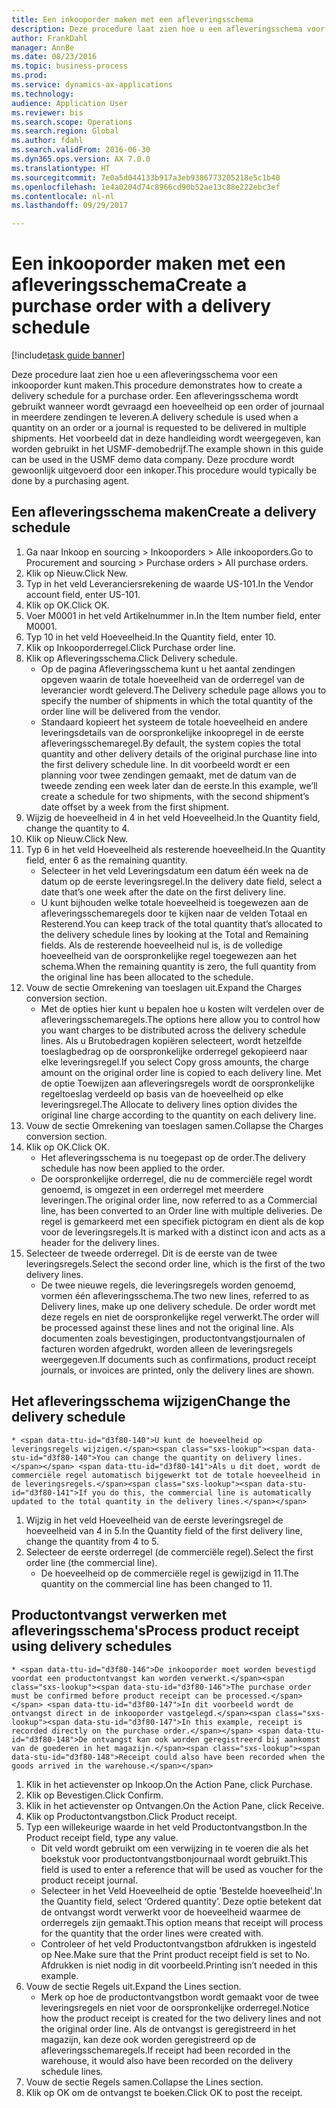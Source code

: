 ```yaml
--- 
title: Een inkooporder maken met een afleveringsschema
description: Deze procedure laat zien hoe u een afleveringsschema voor een inkooporder kunt maken.
author: FrankDahl
manager: AnnBe
ms.date: 08/23/2016
ms.topic: business-process
ms.prod: 
ms.service: dynamics-ax-applications
ms.technology: 
audience: Application User
ms.reviewer: bis
ms.search.scope: Operations
ms.search.region: Global
ms.author: fdahl
ms.search.validFrom: 2016-06-30
ms.dyn365.ops.version: AX 7.0.0
ms.translationtype: HT
ms.sourcegitcommit: 7e0a5d044133b917a3eb9386773205218e5c1b40
ms.openlocfilehash: 1e4a0204d74c8966cd90b52ae13c88e222ebc3ef
ms.contentlocale: nl-nl
ms.lasthandoff: 09/29/2017

---
```

# <a name="create-a-purchase-order-with-a-delivery-schedule"></a><span data-ttu-id="d3f80-103">Een inkooporder maken met een afleveringsschema</span><span class="sxs-lookup"><span data-stu-id="d3f80-103">Create a purchase order with a delivery schedule</span></span>

[!include[task guide banner](../../includes/task-guide-banner.md)]

<span data-ttu-id="d3f80-104">Deze procedure laat zien hoe u een afleveringsschema voor een inkooporder kunt maken.</span><span class="sxs-lookup"><span data-stu-id="d3f80-104">This procedure demonstrates how to create a delivery schedule for a purchase order.</span></span> <span data-ttu-id="d3f80-105">Een afleveringsschema wordt gebruikt wanneer wordt gevraagd een hoeveelheid op een order of journaal in meerdere zendingen te leveren.</span><span class="sxs-lookup"><span data-stu-id="d3f80-105">A delivery schedule is used when a quantity on an order or a journal is requested to be delivered in multiple shipments.</span></span> <span data-ttu-id="d3f80-106">Het voorbeeld dat in deze handleiding wordt weergegeven, kan worden gebruikt in het USMF-demobedrijf.</span><span class="sxs-lookup"><span data-stu-id="d3f80-106">The example shown in this guide can be used in the USMF demo data company.</span></span> <span data-ttu-id="d3f80-107">Deze procdure wordt gewoonlijk uitgevoerd door een inkoper.</span><span class="sxs-lookup"><span data-stu-id="d3f80-107">This procedure would typically be done by a purchasing agent.</span></span>


## <a name="create-a-delivery-schedule"></a><span data-ttu-id="d3f80-108">Een afleveringsschema maken</span><span class="sxs-lookup"><span data-stu-id="d3f80-108">Create a delivery schedule</span></span>
1. <span data-ttu-id="d3f80-109">Ga naar Inkoop en sourcing > Inkooporders > Alle inkooporders.</span><span class="sxs-lookup"><span data-stu-id="d3f80-109">Go to Procurement and sourcing > Purchase orders > All purchase orders.</span></span>
2. <span data-ttu-id="d3f80-110">Klik op Nieuw.</span><span class="sxs-lookup"><span data-stu-id="d3f80-110">Click New.</span></span>
3. <span data-ttu-id="d3f80-111">Typ in het veld Leveranciersrekening de waarde US-101.</span><span class="sxs-lookup"><span data-stu-id="d3f80-111">In the Vendor account field, enter US-101.</span></span>
4. <span data-ttu-id="d3f80-112">Klik op OK.</span><span class="sxs-lookup"><span data-stu-id="d3f80-112">Click OK.</span></span>
5. <span data-ttu-id="d3f80-113">Voer M0001 in het veld Artikelnummer in.</span><span class="sxs-lookup"><span data-stu-id="d3f80-113">In the Item number field, enter M0001.</span></span>
6. <span data-ttu-id="d3f80-114">Typ 10 in het veld Hoeveelheid.</span><span class="sxs-lookup"><span data-stu-id="d3f80-114">In the Quantity field, enter 10.</span></span>
7. <span data-ttu-id="d3f80-115">Klik op Inkooporderregel.</span><span class="sxs-lookup"><span data-stu-id="d3f80-115">Click Purchase order line.</span></span>
8. <span data-ttu-id="d3f80-116">Klik op Afleveringsschema.</span><span class="sxs-lookup"><span data-stu-id="d3f80-116">Click Delivery schedule.</span></span>
    * <span data-ttu-id="d3f80-117">Op de pagina Afleveringsschema kunt u het aantal zendingen opgeven waarin de totale hoeveelheid van de orderregel van de leverancier wordt geleverd.</span><span class="sxs-lookup"><span data-stu-id="d3f80-117">The Delivery schedule page allows you to specify the number of shipments in which the total quantity of the order line will be delivered from the vendor.</span></span>  
    * <span data-ttu-id="d3f80-118">Standaard kopieert het systeem de totale hoeveelheid en andere leveringsdetails van de oorspronkelijke inkoopregel in de eerste afleveringsschemaregel.</span><span class="sxs-lookup"><span data-stu-id="d3f80-118">By default, the system copies the total quantity and other delivery details of the original purchase line into the first delivery schedule line.</span></span> <span data-ttu-id="d3f80-119">In dit voorbeeld wordt er een planning voor twee zendingen gemaakt, met de datum van de tweede zending een week later dan de eerste.</span><span class="sxs-lookup"><span data-stu-id="d3f80-119">In this example, we’ll create a schedule for two shipments, with the second shipment’s date offset by a week from the first shipment.</span></span>  
9. <span data-ttu-id="d3f80-120">Wijzig de hoeveelheid in 4 in het veld Hoeveelheid.</span><span class="sxs-lookup"><span data-stu-id="d3f80-120">In the Quantity field, change the quantity to 4.</span></span>
10. <span data-ttu-id="d3f80-121">Klik op Nieuw.</span><span class="sxs-lookup"><span data-stu-id="d3f80-121">Click New.</span></span>
11. <span data-ttu-id="d3f80-122">Typ 6 in het veld Hoeveelheid als resterende hoeveelheid.</span><span class="sxs-lookup"><span data-stu-id="d3f80-122">In the Quantity field, enter 6 as the remaining quantity.</span></span>
    * <span data-ttu-id="d3f80-123">Selecteer in het veld Leveringsdatum een datum één week na de datum op de eerste leveringsregel.</span><span class="sxs-lookup"><span data-stu-id="d3f80-123">In the delivery date field, select a date that’s one week after the date on the first delivery line.</span></span>  
    * <span data-ttu-id="d3f80-124">U kunt bijhouden welke totale hoeveelheid is toegewezen aan de afleveringsschemaregels door te kijken naar de velden Totaal en Resterend.</span><span class="sxs-lookup"><span data-stu-id="d3f80-124">You can keep track of the total quantity that’s allocated to the delivery schedule lines by looking at the Total and Remaining fields.</span></span> <span data-ttu-id="d3f80-125">Als de resterende hoeveelheid nul is, is de volledige hoeveelheid van de oorspronkelijke regel toegewezen aan het schema.</span><span class="sxs-lookup"><span data-stu-id="d3f80-125">When the remaining quantity is zero, the full quantity from the original line has been allocated to the schedule.</span></span>  
12. <span data-ttu-id="d3f80-126">Vouw de sectie Omrekening van toeslagen uit.</span><span class="sxs-lookup"><span data-stu-id="d3f80-126">Expand the Charges conversion section.</span></span>
    * <span data-ttu-id="d3f80-127">Met de opties hier kunt u bepalen hoe u kosten wilt verdelen over de afleveringsschemaregels.</span><span class="sxs-lookup"><span data-stu-id="d3f80-127">The options here allow you to control how you want charges to be distributed across the delivery schedule lines.</span></span> <span data-ttu-id="d3f80-128">Als u Brutobedragen kopiëren selecteert, wordt hetzelfde toeslagbedrag op de oorspronkelijke orderregel gekopieerd naar elke leveringsregel.</span><span class="sxs-lookup"><span data-stu-id="d3f80-128">If you select Copy gross amounts, the charge amount on the original order line is copied to each delivery line.</span></span> <span data-ttu-id="d3f80-129">Met de optie Toewijzen aan afleveringsregels wordt de oorspronkelijke regeltoeslag verdeeld op basis van de hoeveelheid op elke leveringsregel.</span><span class="sxs-lookup"><span data-stu-id="d3f80-129">The Allocate to delivery lines option divides the original line charge according to the quantity on each delivery line.</span></span>  
13. <span data-ttu-id="d3f80-130">Vouw de sectie Omrekening van toeslagen samen.</span><span class="sxs-lookup"><span data-stu-id="d3f80-130">Collapse the Charges conversion section.</span></span>
14. <span data-ttu-id="d3f80-131">Klik op OK.</span><span class="sxs-lookup"><span data-stu-id="d3f80-131">Click OK.</span></span>
    * <span data-ttu-id="d3f80-132">Het afleveringsschema is nu toegepast op de order.</span><span class="sxs-lookup"><span data-stu-id="d3f80-132">The delivery schedule has now been applied to the order.</span></span>  
    * <span data-ttu-id="d3f80-133">De oorspronkelijke orderregel, die nu de commerciële regel wordt genoemd, is omgezet in een orderregel met meerdere leveringen.</span><span class="sxs-lookup"><span data-stu-id="d3f80-133">The original order line, now referred to as a Commercial line, has been converted to an Order line with multiple deliveries.</span></span> <span data-ttu-id="d3f80-134">De regel is gemarkeerd met een specifiek pictogram en dient als de kop voor de leveringsregels.</span><span class="sxs-lookup"><span data-stu-id="d3f80-134">It is marked with a distinct icon and acts as a header for the delivery lines.</span></span>  
15. <span data-ttu-id="d3f80-135">Selecteer de tweede orderregel. Dit is de eerste van de twee leveringsregels.</span><span class="sxs-lookup"><span data-stu-id="d3f80-135">Select the second order line, which is the first of the two delivery lines.</span></span>
    * <span data-ttu-id="d3f80-136">De twee nieuwe regels, die leveringsregels worden genoemd, vormen één afleveringsschema.</span><span class="sxs-lookup"><span data-stu-id="d3f80-136">The two new lines, referred to as Delivery lines, make up one delivery schedule.</span></span> <span data-ttu-id="d3f80-137">De order wordt met deze regels en niet de oorspronkelijke regel verwerkt.</span><span class="sxs-lookup"><span data-stu-id="d3f80-137">The order will be processed against these lines and not the original line.</span></span> <span data-ttu-id="d3f80-138">Als documenten zoals bevestigingen, productontvangstjournalen of facturen worden afgedrukt, worden alleen de leveringsregels weergegeven.</span><span class="sxs-lookup"><span data-stu-id="d3f80-138">If documents such as confirmations, product receipt journals, or invoices are printed, only the delivery lines are shown.</span></span>  

## <a name="change-the-delivery-schedule"></a><span data-ttu-id="d3f80-139">Het afleveringsschema wijzigen</span><span class="sxs-lookup"><span data-stu-id="d3f80-139">Change the delivery schedule</span></span>
    * <span data-ttu-id="d3f80-140">U kunt de hoeveelheid op leveringsregels wijzigen.</span><span class="sxs-lookup"><span data-stu-id="d3f80-140">You can change the quantity on delivery lines.</span></span> <span data-ttu-id="d3f80-141">Als u dit doet, wordt de commerciële regel automatisch bijgewerkt tot de totale hoeveelheid in de leveringsregels.</span><span class="sxs-lookup"><span data-stu-id="d3f80-141">If you do this, the commercial line is automatically updated to the total quantity in the delivery lines.</span></span>  
1. <span data-ttu-id="d3f80-142">Wijzig in het veld Hoeveelheid van de eerste leveringsregel de hoeveelheid van 4 in 5.</span><span class="sxs-lookup"><span data-stu-id="d3f80-142">In the Quantity field of the first delivery line, change the quantity from 4 to 5.</span></span>
2. <span data-ttu-id="d3f80-143">Selecteer de eerste orderregel (de commerciële regel).</span><span class="sxs-lookup"><span data-stu-id="d3f80-143">Select the first order line (the commercial line).</span></span>
    * <span data-ttu-id="d3f80-144">De hoeveelheid op de commerciële regel is gewijzigd in 11.</span><span class="sxs-lookup"><span data-stu-id="d3f80-144">The quantity on the commercial line has been changed to 11.</span></span>  

## <a name="process-product-receipt-using-delivery-schedules"></a><span data-ttu-id="d3f80-145">Productontvangst verwerken met afleveringsschema's</span><span class="sxs-lookup"><span data-stu-id="d3f80-145">Process product receipt using delivery schedules</span></span>
    * <span data-ttu-id="d3f80-146">De inkooporder moet worden bevestigd voordat een productontvangst kan worden verwerkt.</span><span class="sxs-lookup"><span data-stu-id="d3f80-146">The purchase order must be confirmed before product receipt can be processed.</span></span> <span data-ttu-id="d3f80-147">In dit voorbeeld wordt de ontvangst direct in de inkooporder vastgelegd.</span><span class="sxs-lookup"><span data-stu-id="d3f80-147">In this example, receipt is recorded directly on the purchase order.</span></span> <span data-ttu-id="d3f80-148">De ontvangst kan ook worden geregistreerd bij aankomst van de goederen in het magazijn.</span><span class="sxs-lookup"><span data-stu-id="d3f80-148">Receipt could also have been recorded when the goods arrived in the warehouse.</span></span>  
1. <span data-ttu-id="d3f80-149">Klik in het actievenster op Inkoop.</span><span class="sxs-lookup"><span data-stu-id="d3f80-149">On the Action Pane, click Purchase.</span></span>
2. <span data-ttu-id="d3f80-150">Klik op Bevestigen.</span><span class="sxs-lookup"><span data-stu-id="d3f80-150">Click Confirm.</span></span>
3. <span data-ttu-id="d3f80-151">Klik in het actievenster op Ontvangen.</span><span class="sxs-lookup"><span data-stu-id="d3f80-151">On the Action Pane, click Receive.</span></span>
4. <span data-ttu-id="d3f80-152">Klik op Productontvangstbon.</span><span class="sxs-lookup"><span data-stu-id="d3f80-152">Click Product receipt.</span></span>
5. <span data-ttu-id="d3f80-153">Typ een willekeurige waarde in het veld Productontvangstbon.</span><span class="sxs-lookup"><span data-stu-id="d3f80-153">In the Product receipt field, type any value.</span></span>
    * <span data-ttu-id="d3f80-154">Dit veld wordt gebruikt om een verwijzing in te voeren die als het boekstuk voor productontvangstbonjournaal wordt gebruikt.</span><span class="sxs-lookup"><span data-stu-id="d3f80-154">This field is used to enter a reference that will be used as voucher for the product receipt journal.</span></span>  
    * <span data-ttu-id="d3f80-155">Selecteer in het Veld Hoeveelheid de optie 'Bestelde hoeveelheid'.</span><span class="sxs-lookup"><span data-stu-id="d3f80-155">In the Quantity field, select ‘Ordered quantity’.</span></span> <span data-ttu-id="d3f80-156">Deze optie betekent dat de ontvangst wordt verwerkt voor de hoeveelheid waarmee de orderregels zijn gemaakt.</span><span class="sxs-lookup"><span data-stu-id="d3f80-156">This option means that receipt will process for the quantity that the order lines were created with.</span></span>  
    * <span data-ttu-id="d3f80-157">Controleer of het veld Productontvangstbon afdrukken is ingesteld op Nee.</span><span class="sxs-lookup"><span data-stu-id="d3f80-157">Make sure that the Print product receipt field is set to No.</span></span> <span data-ttu-id="d3f80-158">Afdrukken is niet nodig in dit voorbeeld.</span><span class="sxs-lookup"><span data-stu-id="d3f80-158">Printing isn’t needed in this example.</span></span>  
6. <span data-ttu-id="d3f80-159">Vouw de sectie Regels uit.</span><span class="sxs-lookup"><span data-stu-id="d3f80-159">Expand the Lines section.</span></span>
    * <span data-ttu-id="d3f80-160">Merk op hoe de productontvangstbon wordt gemaakt voor de twee leveringsregels en niet voor de oorspronkelijke orderregel.</span><span class="sxs-lookup"><span data-stu-id="d3f80-160">Notice how the product receipt is created for the two delivery lines and not the original order line.</span></span> <span data-ttu-id="d3f80-161">Als de ontvangst is geregistreerd in het magazijn, kan deze ook worden geregistreerd op de afleveringsschemaregels.</span><span class="sxs-lookup"><span data-stu-id="d3f80-161">If receipt had been recorded in the warehouse, it would also have been recorded on the delivery schedule lines.</span></span>  
7. <span data-ttu-id="d3f80-162">Vouw de sectie Regels samen.</span><span class="sxs-lookup"><span data-stu-id="d3f80-162">Collapse the Lines section.</span></span>
8. <span data-ttu-id="d3f80-163">Klik op OK om de ontvangst te boeken.</span><span class="sxs-lookup"><span data-stu-id="d3f80-163">Click OK to post the receipt.</span></span>


